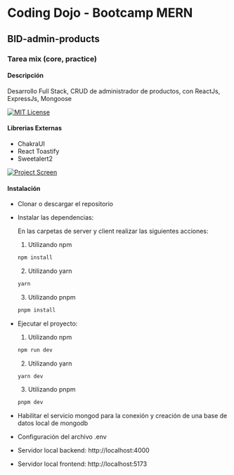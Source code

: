 # Coding Dojo - Bootcamp MERN
## BID-admin-products
### Tarea mix (core, practice)
#### Descripción
Desarrollo Full Stack, CRUD de administrador de productos, con ReactJs, ExpressJs, Mongoose

[![MIT License](https://img.shields.io/badge/License-MIT-green.svg)](https://choosealicense.com/licenses/mit/)

#### Librerias Externas
- ChakraUI
- React Toastify
- Sweetalert2

[![Project Screen](https://res.cloudinary.com/xjergx/image/upload/v1676238109/Captura_de_pantalla_2023-02-12_183415_chfdff.png)](https://res.cloudinary.com/xjergx/image/upload/v1676238109/Captura_de_pantalla_2023-02-12_183415_chfdff.png)

#### Instalación
- Clonar o descargar el repositorio
- Instalar las dependencias:

    En las carpetas de server y client realizar las siguientes acciones:

    1. Utilizando npm
    ```bash
    npm install
    ```

    2. Utilizando yarn
    ```bash
    yarn
    ```

    3. Utilizando pnpm
    ```bash
    pnpm install
    ```

- Ejecutar el proyecto:
    1. Utilizando npm
    ```bash
    npm run dev
    ```

    2. Utilizando yarn
    ```bash
    yarn dev
    ```

    3. Utilizando pnpm
    ```bash
    pnpm dev
    ```
- Habilitar el servicio mongod para la conexión y creación de una base de datos local de mongodb
- Configuración del archivo .env
- Servidor local backend: http://localhost:4000
- Servidor local frontend: http://localhost:5173